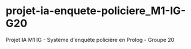 # projet-ia-enquete-policiere_M1-IG-G20
Projet IA M1 IG - Système d'enquête policière en Prolog - Groupe 20

